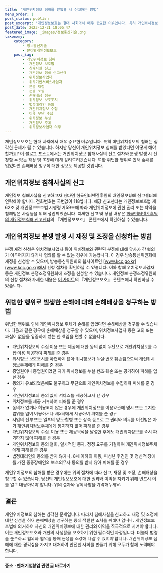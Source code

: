```yaml
---
title: '개인위치정보 침해를 받았을 시 신고하는 방법'
menu_order: 1
post_status: publish
post_excerpt: '개인정보보호는 현대 사회에서 매우 중요한 이슈입니다. 특히 개인위치정보의 침해는 심각한 문제가 될 수 있습니다. 하지만 당신이 개인위치정보 침해를 받았다면 어떻게 해야 할까요  이 블로그 포스트에서는 개인위치정보 침해사실의 신고 절차와 분쟁 발생 시 신청할 수 있는 재정 및 조정에 대해 알려드리겠습니다. 또한 위법한 행위로 인해 손해를 입었다면 손해배상 청구에 대한 정보도 제공할 것입니다.'
post_date: 2023-12-21 18:05:47
featured_image: _images/정보통신기술.png
taxonomy:
    category:
        - 정보통신기술
        - 분야별개인정보보호
    post_tag:
        - 개인위치정보 침해
        -  개인정보 보호법
        -  침해사실 신고
        -  개인정보 침해 신고센터
        -  위치정보사업자
        -  위치기반서비스사업자
        -  분쟁 재정
        -  분쟁 조정
        -  손해배상 청구
        -  위치정보 보호조치
        -  법정대리인 동의
        -  개인위치정보 수집
        -  이용 무단 수집
        -  위치정보 누설
        -  개인정보 주체
        -  위치정보사업자 의무
---
```



개인정보보호는 현대 사회에서 매우 중요한 이슈입니다. 특히 개인위치정보의 침해는 심각한 문제가 될 수 있습니다. 하지만 당신이 개인위치정보 침해를 받았다면 어떻게 해야 할까요? 이 블로그 포스트에서는 개인위치정보 침해사실의 신고 절차와 분쟁 발생 시 신청할 수 있는 재정 및 조정에 대해 알려드리겠습니다. 또한 위법한 행위로 인해 손해를 입었다면 손해배상 청구에 대한 정보도 제공할 것입니다.

## 개인위치정보 침해사실의 신고

개인정보 침해사실을 신고하고자 한다면 한국인터넷진흥원의 개인정보침해 신고센터에 연락해야 합니다. 전화번호는 국번없이 118입니다. 해당 신고센터는 개인정보보호법 제62조 및 개인정보보호법 시행령 제59조에 따라 개인위치정보에 관한 권리 또는 이익을 침해받은 사람들을 위해 설립되었습니다. 자세한 신고 및 상담 내용은 [한국인터넷진흥원의 개인정보침해 신고센터](https://www.easylaw.go.kr)의 『개인정보보호』 콘텐츠에서 확인하실 수 있습니다.

## 개인위치정보 분쟁 발생 시 재정 및 조정을 신청하는 방법

분쟁 재정 신청은 위치정보사업자 등이 위치정보와 관련된 분쟁에 대해 당사자 간 협의가 이루어지지 않거나 협의를 할 수 없는 경우에 가능합니다. 이 경우 방송통신위원회에 재정을 신청할 수 있으며, 방송통신위원회의 웹사이트인 [www.kcc.go.kr](www.kcc.go.kr)에서 신청 절차를 확인하실 수 있습니다. 이와 함께 위치정보사업자 등은 개인정보 분쟁조정위원회에 조정을 신청할 수 있습니다. 개인정보 분쟁조정위원회의 신청 절차와 자세한 내용은 [이 사이트](https://www.easylaw.go.kr)의 『개인정보보호』 콘텐츠에서 확인하실 수 있습니다.

## 위법한 행위로 발생한 손해에 대해 손해배상을 청구하는 방법

위법한 행위로 인해 개인위치정보 주체가 손해를 입었다면 손해배상을 청구할 수 있습니다. 다음과 같은 경우에 손해배상을 청구할 수 있으며, 위치정보사업자 등은 고의 또는 과실이 없음을 입증하지 않는 한 책임을 면할 수 없습니다.

- 개인위치정보의 수집·이용 또는 제공에 대한 동의 없이 무단으로 개인위치정보를 수집·이용·제공하여 피해를 준 경우
- 위치정보 보호조치를 마련하지 않아 위치정보가 누설·변조·훼손됨으로써 개인위치정보주체에게 피해를 준 경우
- 종업원이나 종업원이었던 자가 위치정보를 누설·변조·훼손 또는 공개하여 피해를 입힌 경우
- 동의가 유보되었음에도 불구하고 무단으로 개인위치정보를 수집하여 피해를 준 경우
- 개인위치정보의 동의 없이 서비스를 제공하고자 한 경우
- 위치정보를 제공 거부하여 피해를 준 경우
- 동의가 없거나 허용되지 않은 경우에 개인위치정보를 이용약관에 명시 또는 고지한 범위를 넘어 이용하거나 제3자에게 제공하여 피해를 준 경우
- 사업의 전부 또는 일부의 양도·합병 또는 상속 등으로 그 권리와 의무를 이전받은 자가 개인위치정보주체에게 통지하지 않아 피해를 준 경우
- 개인위치정보의 수집, 이용 또는 제공목적을 달성한 후에도 개인위치정보를 즉시 파기하지 않아 피해를 준 경우
- 개인위치정보의 동의 철회, 일시적인 중지, 정정 요구를 거절하여 개인위치정보주체에게 피해를 준 경우
- 법정대리인의 동의를 받지 않거나, 8세 이하의 아동, 피성년 후견인 및 정신적 장애를 가진 중증장애인의 보호의무자 동의를 받지 않아 피해를 준 경우

개인위치정보의 침해를 받은 경우에는 위의 절차에 따라 신고, 재정 및 조정, 손해배상을 청구할 수 있습니다. 당신의 개인정보보호에 대한 권리와 이익을 지키기 위해 반드시 이를 알고 대응하여야 합니다. 위의 절차와 유의사항을 기억해두세요.

## 결론

개인위치정보의 침해는 심각한 문제입니다. 따라서 침해사실을 신고하고 재정 및 조정에 대한 신청을 하여 손해배상을 청구하는 등의 적절한 조치를 취해야 합니다. 개인정보보호법에 의거하여 자신의 개인위치정보에 대한 권리와 이익을 적극적으로 지켜야 합니다. 이는 개인정보보호와 개인의 사생활을 보호하기 위한 필수적인 과정입니다. 더불어 법령을 준수하고 협의와 협약을 통해 분쟁을 조정해 나갈 수 있어야 합니다. 개인위치정보 침해에 대한 경각심을 가지고 대처하여 안전한 사회를 만들기 위해 모두가 함께 노력해야 합니다.
<!-- wp:separator -->
<hr class="wp-block-separator has-alpha-channel-opacity"/>
<!-- /wp:separator -->

<!-- wp:group {"backgroundColor":"base","layout":{"type":"constrained"}} -->
<div class="wp-block-group has-base-background-color has-background"><!-- wp:paragraph {"align":"center","fontSize":"medium"} -->
<p class="has-text-align-center has-large-font-size"><strong>중소ㆍ벤처기업창업 관련 글 바로가기</strong></p>
<!-- /wp:paragraph -->


<!-- wp:latest-posts
{"categories":[{"id":27141,"count":19,"description":"","link":"https://uknowlaw.com/category/%ec%a4%91%ec%86%8c%e3%86%8d%eb%b2%a4%ec%b2%98%ea%b8%b0%ec%97%85%ec%b0%bd%ec%97%85/","name":"중소ㆍ벤처기업창업","slug":"중소ㆍ벤처기업창업","taxonomy":"category","parent":0,"meta":[],"_links":{"self":[{"href":"https://uknowlaw.com/wp-json/wp/v2/categories/27141"}],"collection":[{"href":"https://uknowlaw.com/wp-json/wp/v2/categories"}],"about":[{"href":"https://uknowlaw.com/wp-json/wp/v2/taxonomies/category"}],"wp:post_type":[{"href":"https://uknowlaw.com/wp-json/wp/v2/posts?categories=27141"}],"curies":[{"name":"wp","href":"https://api.w.org/{rel}","templated":true}]}}],"postsToShow":100,"excerptLength":28,"postLayout":"grid","columns":2,"featuredImageAlign":"left","featuredImageSizeSlug":"large","fontSize":"small"} /--></div>
<!-- /wp:group -->